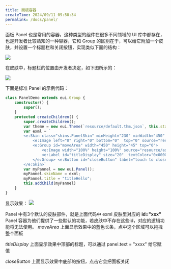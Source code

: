 ```yaml
---
title: 面板容器
createTime: 2024/09/11 09:50:34
permalink: /docs/panel/
---
```

面板 Panel 也是常用的容器，这种类型的组件在很多不同领域的 UI 库中都存在，也是开发者比较熟知的一种容器，它和 Group 的区别在于，可以给它附加一个皮肤，并设置一个标题栏和关闭按钮，实现类似下面的结构：

![](8-3-panel-A.png)

在皮肤中，标题栏的位置由开发者决定，如下图所示的：

![](8-3-panel-B.png)

下面是标准 Panel 的示例代码：

~~~ typescript 
class PanelDemo extends eui.Group {
    constructor() {
        super();
    }
    protected createChildren() {
        super.createChildren();
        var theme = new eui.Theme(`resource/default.thm.json`, this.stage);
        var exml = `
        <e:Skin class="skins.PanelSkin" minHeight="230" minWidth="450" xmlns:e="http://ns.egret.com/eui"> 
            <e:Image left="0" right="0" bottom="0"  top="0" source="resource/assets/Panel/border.png" scale9Grid="2,2,12,12" /> 
            <e:Group id="moveArea" width="450" height="45" top="0"> 
                <e:Image width="100%" height="100%" source="resource/assets/Panel/header.png"/> 
                <e:Label id="titleDisplay" size="20"  textColor="0x000000" horizontalCenter="0" verticalCenter = "0"/> 
            </e:Group> <e:Button id="closeButton" label="touch to close" bottom="5" horizontalCenter="0"/> 
        </e:Skin>`
        var myPannel = new eui.Panel();
        myPannel.skinName = exml;
        myPannel.title = "titleHello";
        this.addChild(myPannel)
    }
}
~~~ 

显示效果：
![](8-3-panel-C.png)

Panel 中有3个默认的皮肤部件，就是上面代码中 exml 皮肤里对应的 **id="xxx"**
Panel 容器为他们提供了一些默认的功能，若皮肤中不存在这些id，对应的逻辑功能将无法使用。
*moveArea*
上面显示效果中的蓝色长条，点中这个区域可以拖拽整个面板

*titleDisplay*
上面显示效果中顶部的标题，可以通过 panel.text = "xxxx" 给它赋值

*closeButton*
上面显示效果中底部的按钮，点击它会把面板关闭

